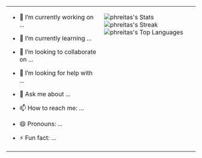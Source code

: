   <table boder"0px">
    <tr>
      <td valign="top" width="50%">

- 🔭 I’m currently working on ...
- 🌱 I’m currently learning ...
- 👯 I’m looking to collaborate on ...
- 🤔 I’m looking for help with ...
- 💬 Ask me about ...
- 📫 How to reach me: ...
- 😄 Pronouns: ...
- ⚡ Fun fact: ...

  </td>
  <td valign="top" width="50%">


![phreitas's Stats](https://github-readme-stats.vercel.app/api?username=phreitas&theme=algolia&show_icons=true&hide_border=false&count_private=true)
![phreitas's Streak](https://github-readme-streak-stats.herokuapp.com/?user=phreitas&theme=algolia&hide_border=false)
![phreitas's Top Languages](https://github-readme-stats.vercel.app/api/top-langs/?username=phreitas&theme=algolia&show_icons=true&hide_border=false&layout=compact)

